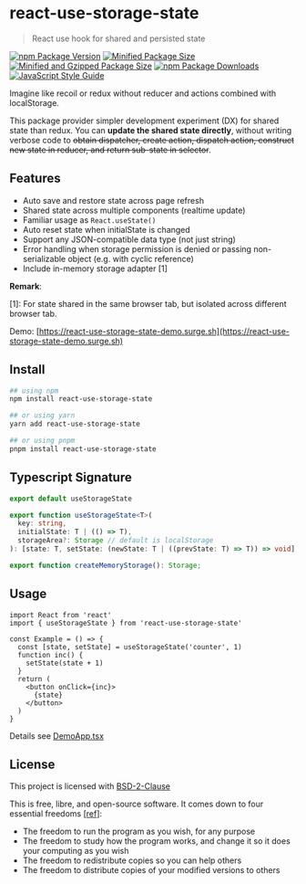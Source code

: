 # react-use-storage-state

> React use hook for shared and persisted state

[![npm Package Version](https://img.shields.io/npm/v/react-use-storage-state)](https://www.npmjs.com/package/react-use-storage-state)
[![Minified Package Size](https://img.shields.io/bundlephobia/min/react-use-storage-state)](https://bundlephobia.com/package/react-use-storage-state)
[![Minified and Gzipped Package Size](https://img.shields.io/bundlephobia/minzip/react-use-storage-state)](https://bundlephobia.com/package/react-use-storage-state)
[![npm Package Downloads](https://img.shields.io/npm/dm/react-use-storage-state)](https://www.npmtrends.com/react-use-storage-state)
[![JavaScript Style Guide](https://img.shields.io/badge/code_style-standard-brightgreen.svg)](https://standardjs.com)

Imagine like recoil or redux without reducer and actions combined with localStorage.

This package provider simpler development experiment (DX) for shared state than redux. You can **update the shared state directly**, without writing verbose code to ~~obtain dispatcher, create action, dispatch action, construct new state in reducer, and return sub-state in selector~~.

## Features
- Auto save and restore state across page refresh
- Shared state across multiple components (realtime update)
- Familiar usage as `React.useState()`
- Auto reset state when initialState is changed
- Support any JSON-compatible data type (not just string)
- Error handling when storage permission is denied or passing non-serializable object (e.g. with cyclic reference)
- Include in-memory storage adapter [1]

**Remark**:

[1]: For state shared in the same browser tab, but isolated across different browser tab.


Demo: [https://react-use-storage-state-demo.surge.sh](https://react-use-storage-state-demo.surge.sh)

## Install

```bash
## using npm
npm install react-use-storage-state

## or using yarn
yarn add react-use-storage-state

## or using pnpm
pnpm install react-use-storage-state
```

## Typescript Signature
```typescript
export default useStorageState

export function useStorageState<T>(
  key: string,
  initialState: T | (() => T),
  storageArea?: Storage // default is localStorage
): [state: T, setState: (newState: T | ((prevState: T) => T)) => void];

export function createMemoryStorage(): Storage;
```

## Usage

```tsx
import React from 'react'
import { useStorageState } from 'react-use-storage-state'

const Example = () => {
  const [state, setState] = useStorageState('counter', 1)
  function inc() {
    setState(state + 1)
  }
  return (
    <button onClick={inc}>
      {state}
    </button>
  )
}
```

Details see [DemoApp.tsx](./src/DemoApp.tsx)

## License

This project is licensed with [BSD-2-Clause](./LICENSE)

This is free, libre, and open-source software. It comes down to four essential freedoms [[ref]](https://seirdy.one/2021/01/27/whatsapp-and-the-domestication-of-users.html#fnref:2):

- The freedom to run the program as you wish, for any purpose
- The freedom to study how the program works, and change it so it does your computing as you wish
- The freedom to redistribute copies so you can help others
- The freedom to distribute copies of your modified versions to others
